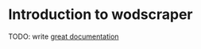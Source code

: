 # Introduction to wodscraper

TODO: write [great documentation](http://jacobian.org/writing/what-to-write/)
